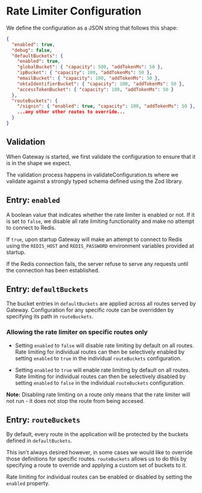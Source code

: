 # Rate Limiter Configuration

We define the configuration as a JSON string that follows this shape:

```json
{
  "enabled": true,
  "debug": false,
  "defaultBuckets": {
    "enabled": true,
    "globalBucket": { "capacity": 500, "addTokenMs": 50 },
    "ipBucket": { "capacity": 100, "addTokenMs": 50 },
    "emailBucket": { "capacity": 100, "addTokenMs": 50 },
    "oktaIdentifierBucket": { "capacity": 100, "addTokenMs": 50 },
    "accessTokenBucket": { "capacity": 100, "addTokenMs": 50 }
  },
  "routeBuckets": {
    "/signin": { "enabled": true, "capacity": 100, "addTokenMs": 50 },
    ...any other other routes to override...
  }
}
```

## Validation

When Gateway is started, we first validate the configuration to ensure that it is in the shape we expect.

The validation process happens in validateConfiguration.ts where we validate against a strongly typed schema defined using the Zod library.

## Entry: `enabled`

A boolean value that indicates whether the rate limiter is enabled or not. If it is set to `false`, we disable all rate limiting functionality and make no attempt to connect to Redis.

If `true`, upon startup Gateway will make an attempt to connect to Redis using the `REDIS_HOST` and `REDIS_PASSWORD` environment variables provided at startup.

If the Redis connection fails, the server refuse to serve any requests until the connection has been established.

## Entry: `defaultBuckets`

The bucket entries in `defaultBuckets` are applied across all routes served by Gateway. Configuration for any specific route can be overridden by specifying its path in `routeBuckets`.

### Allowing the rate limiter on specific routes only

- Setting `enabled` to `false` will disable rate limiting by default on all routes. Rate limiting for individual routes can then be selectively enabled by setting `enabled` to `true` in the individual `routeBuckets` configuration.

- Setting `enabled` to `true` will enable rate limiting by default on all routes. Rate limiting for individual routes can then be selectively disabled by setting `enabled` to `false` in the individual `routeBuckets` configuration.

**Note:** Disabling rate limiting on a route only means that the rate limiter will not run - it does not stop the route from being accesed.

## Entry: `routeBuckets`

By default, every route in the application will be protected by the buckets defined in `defaultBuckets`.

This isn't always desired however, in some cases we would like to override those definitions for specific routes. `routeBuckets` allows us to do this by specifying a route to override and applying a custom set of buckets to it.

Rate limiting for individual routes can be enabled or disabled by setting the `enabled` property.
